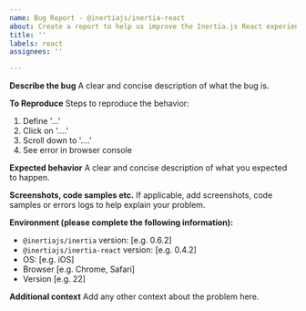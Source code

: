 ```yaml
---
name: Bug Report - @inertiajs/inertia-react
about: Create a report to help us improve the Inertia.js React experience
title: ''
labels: react
assignees: ''

---
```


**Describe the bug**
A clear and concise description of what the bug is.

**To Reproduce**
Steps to reproduce the behavior:
1. Define '...'
2. Click on '....'
3. Scroll down to '....'
4. See error in browser console

**Expected behavior**
A clear and concise description of what you expected to happen.

**Screenshots, code samples etc.**
If applicable, add screenshots, code samples or errors logs to help explain your problem.

**Environment (please complete the following information):**
 - `@inertiajs/inertia` version: [e.g. 0.6.2]
 - `@inertiajs/inertia-react` version: [e.g. 0.4.2]
 - OS: [e.g. iOS]
 - Browser [e.g. Chrome, Safari]
 - Version [e.g. 22]

**Additional context**
Add any other context about the problem here.
